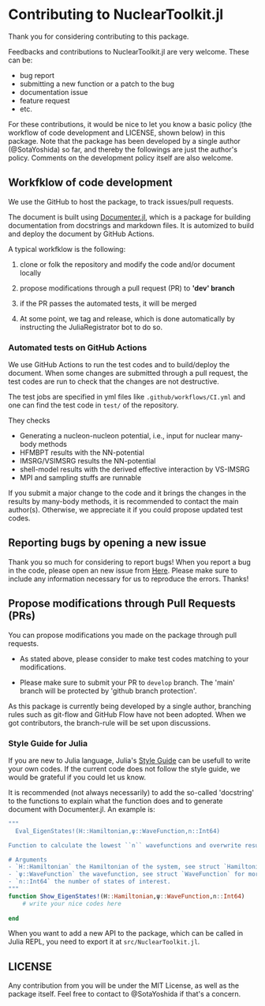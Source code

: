 # Contributing to NuclearToolkit.jl

Thank you for considering contributing to this package.

Feedbacks and contributions to NuclearToolkit.jl are very welcome.
These can be:
- bug report
- submitting a new function or a patch to the bug
- documentation issue
- feature request
- etc.

For these contributions, it would be nice to let you know a basic policy (the workflow of code development and LICENSE, shown below) in this package.
Note that the package has been developed by a single author (@SotaYoshida) so far, and thereby the followings are just the author's policy. Comments on the development policy itself are also welcome.


## Workfklow of code development

We use the GitHub to host the package, to track issues/pull requests.

The document is built using [Documenter.jl](https://juliadocs.github.io/Documenter.jl/stable/),
which is a package for building documentation from docstrings and markdown files.
It is automized to build and deploy the document by GitHub Actions.

A typical workfklow is the following:

1. clone or folk the repository and modify the code and/or document locally

2. propose modifications through a pull request (PR) to **'dev' branch**

3. if the PR passes the automated tests, it will be merged 

4. At some point, we tag and release, which is done automatically by instructing the JuliaRegistrator bot to do so.


### Automated tests on GitHub Actions

We use GitHub Actions to run the test codes and to build/deploy the document.
When some changes are submitted through a pull request, the test codes are run to check that the changes are not destructive.

The test jobs are specified in yml files like `.github/workflows/CI.yml` and one can find the test code in `test/` of the repository.

They checks
- Generating a nucleon-nucleon potential, i.e., input for nuclear many-body methods
- HFMBPT results with the NN-potential
- IMSRG/VSIMSRG results the NN-potential
- shell-model results with the derived effective interaction by VS-IMSRG
- MPI and sampling stuffs are runnable

If you submit a major change to the code and it brings the changes in the results by many-body methods,
it is recommended to contact the main author(s). Otherwise, we appreciate it if you could propose updated test codes.


## Reporting bugs by opening a new issue

Thank you so much for considering to report bugs!
When you report a bug in the code, please open an new issue from [Here](https://github.com/SotaYoshida/NuclearToolkit.jl/issues).
Please make sure to include any information necessary for us to reproduce the errors. Thanks!

## Propose modifications through Pull Requests (PRs)

You can propose modifications you made on the package through pull requests.

* As stated above, please consider to make test codes matching to your modifications.
 
* Please make sure to submit your PR to `develop` branch. The 'main' branch will be protected by 'github branch protection'.

As this package is currently being developed by a single author, branching rules such as git-flow and GitHub Flow have not been adopted.
When we got contributors, the branch-rule will be set upon discussions.


### Style Guide for Julia

If you are new to Julia language, Julia's [Style Guide](https://docs.julialang.org/en/v1/manual/style-guide/) can be usefull to write your own codes. If the current code does not follow the style guide, we would be grateful if you could let us know.

It is recommended (not always necessarily) to add the so-called 'docstring' to the functions to explain what the function does and to generate document with Documenter.jl. An example is:
```julia
"""
  Eval_EigenStates!(H::Hamiltonian,ψ::WaveFunction,n::Int64)

Function to calculate the lowest ``n`` wavefunctions and overwrite results to `ψ`.

# Arguments
- `H::Hamiltonian` the Hamiltonian of the system, see struct `Hamiltonian` for more details.
- `ψ::WaveFunction` the wavefunction, see struct `WaveFunction` for more details.
- `n::Int64` the number of states of interest.
"""
function Show_EigenStates!(H::Hamiltonian,ψ::WaveFunction,n::Int64)
    # write your nice codes here
    
end
```

When you want to add a new API to the package, which can be called in Julia REPL, you need to export it at `src/NuclearToolkit.jl`.


## LICENSE

Any contribution from you will be under the MIT License, as well as the package itself.
Feel free to contact to @SotaYoshida if that's a concern.


